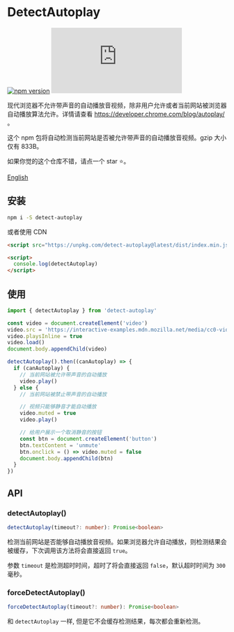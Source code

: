 # DetectAutoplay

[![npm version](https://img.shields.io/npm/v/detect-autoplay?logo=npm)](https://github.com/web-streaming/detect-autoplay) 
[![npm version](https://img.badgesize.io/https:/unpkg.com/detect-autoplay/dist/index.min.js?compression=gzip)](https://github.com/web-streaming/detect-autoplay) 

现代浏览器不允许带声音的自动播放音视频，除非用户允许或者当前网站被浏览器自动播放算法允许。详情请查看 https://developer.chrome.com/blog/autoplay/ 。

这个 npm 包将自动检测当前网站是否被允许带声音的自动播放音视频。gzip 大小仅有 833B。

如果你觉的这个仓库不错，请点一个 star ⭐️。

[English](./README.md)

## 安装

```bash
npm i -S detect-autoplay
```

或者使用 CDN

```html
<script src="https://unpkg.com/detect-autoplay@latest/dist/index.min.js"></script>

<script>
  console.log(detectAutoplay)
</script>
```

## 使用

```js
import { detectAutoplay } from 'detect-autoplay'

const video = document.createElement('video')
video.src = 'https://interactive-examples.mdn.mozilla.net/media/cc0-videos/friday.mp4'
video.playsInline = true
video.load()
document.body.appendChild(video)

detectAutoplay().then((canAutoplay) => {
  if (canAutoplay) {
    // 当前网站被允许带声音的自动播放
    video.play()
  } else {
    // 当前网站被禁止带声音的自动播放

    // 视频只能够静音才能自动播放
    video.muted = true
    video.play()

    // 给用户展示一个取消静音的按钮
    const btn = document.createElement('button')
    btn.textContent = 'unmute'
    btn.onclick = () => video.muted = false
    document.body.appendChild(btn)
  }
})
```

## API

### detectAutoplay()

```ts
detectAutoplay(timeout?: number): Promise<boolean>
```

检测当前网站是否能够自动播放音视频。如果浏览器允许自动播放，则检测结果会被缓存，下次调用该方法将会直接返回 `true`。

参数 `timeout` 是检测超时时间，超时了将会直接返回 `false`，默认超时时间为 `300` 毫秒。

### forceDetectAutoplay()

```ts
forceDetectAutoplay(timeout?: number): Promise<boolean>
```

和 `detectAutoplay` 一样, 但是它不会缓存检测结果，每次都会重新检测。
